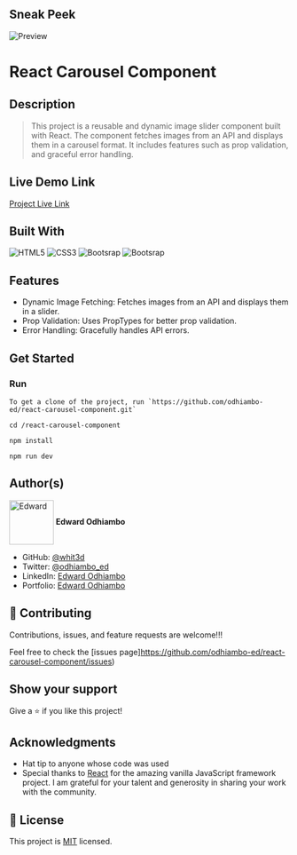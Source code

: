 ## Sneak Peek

![Preview](imageSlider.gif)

# React Carousel Component

## Description

> This project is a reusable and dynamic image slider component built with React. The component fetches images from an API and displays them in a carousel format. It includes features such as prop validation, and graceful error handling.

## Live Demo Link

[Project Live Link](https://react-load-more-hmr7ciqqw-white3ds-projects.vercel.app/)

## Built With

![HTML5](https://icongr.am/devicon/html5-original.svg?size=80&color=currentColor)
![CSS3](https://icongr.am/devicon/css3-original.svg?size=80&color=currentColor)
![Bootsrap](https://icongr.am/devicon/bootstrap-plain.svg?size=80&color=3908e7)
![Bootsrap](https://icongr.am/devicon/javascript-plain.svg?size=80&color=3908e7)

## Features

- Dynamic Image Fetching: Fetches images from an API and displays them in a slider.
- Prop Validation: Uses PropTypes for better prop validation.
- Error Handling: Gracefully handles API errors.

## Get Started

### Run

```
To get a clone of the project, run `https://github.com/odhiambo-ed/react-carousel-component.git`
```

```
cd /react-carousel-component
```

```
npm install
```

```
npm run dev
```



## Author(s)

  <a href="https://github.com/odhiambo-ed" target="blank"><img align="center"
        src="https://github.com/white3d/GitHub-User-Content/blob/main/Passport_Ed-M.png"
        alt="Edward" height="80" width="80"/></a>   **Edward Odhiambo**

- GitHub: [@whit3d](https://github.com/odhiambo-ed)
- Twitter: [@odhiambo_ed](https://twitter.com/odhiambo_ed)
- LinkedIn: [Edward Odhiambo](https://www.linkedin.com/in/edward-odhiambo/)
- Portfolio: [Edward Odhiambo](https://edwardodhiambo.com/)

## 🤝 Contributing

Contributions, issues, and feature requests are welcome!!!

Feel free to check the [issues page]https://github.com/odhiambo-ed/react-carousel-component/issues)

## Show your support

Give a ⭐️ if you like this project!

## Acknowledgments

- Hat tip to anyone whose code was used
- Special thanks to [React](https://react.dev/) for the amazing vanilla JavaScript framework project. I am grateful for your talent and generosity in sharing your work with the community.

## 📝 License

This project is [MIT](https://github.com/white3d/GitHub-User-Content/blob/main/LICENSE) licensed.

